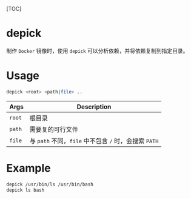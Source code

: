 [TOC]

# depick

制作 `Docker` 镜像时，使用 `depick` 可以分析依赖，并将依赖复制到指定目录。

# Usage

```bash
depick <root> <path|file> ..
```
|Args|Description|
|-|-|
|`root`|根目录|
|`path`|需要复的可行文件|
|`file`|与 `path` 不同，`file` 中不包含 `/` 时，会搜索 `PATH`|

# Example

```bash
depick /usr/bin/ls /usr/bin/bash
depick ls bash
```